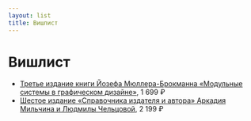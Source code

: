 ```yaml
---
layout: list
title: Вишлист
---
```


# Вишлист

- [Третье издание книги Йозефа Мюллера-Брокманна «Модульные системы в графическом дизайне»](https://www.artlebedev.ru/izdal/modulnye-sistemy-2021/), 1 699 ₽
- [Шестое издание «Справочника издателя и автора» Аркадия Мильчина и Людмилы Чельцовой](https://www.artlebedev.ru/izdal/spravochnik-izdatelya-i-avtora-2021/), 2 199 ₽